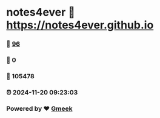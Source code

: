 # notes4ever :link: https://notes4ever.github.io 
### :page_facing_up: [96](https://notes4ever.github.io/tag.html) 
### :speech_balloon: 0 
### :hibiscus: 105478 
### :alarm_clock: 2024-11-20 09:23:03 
### Powered by :heart: [Gmeek](https://github.com/Meekdai/Gmeek)

